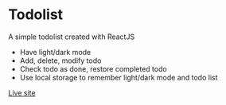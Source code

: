 # Todolist

A simple todolist created with ReactJS
- Have light/dark mode
- Add, delete, modify todo
- Check todo as done, restore completed todo
- Use local storage to remember light/dark mode and todo list

[Live site](https://qhxiv.github.io/todo-list/)
